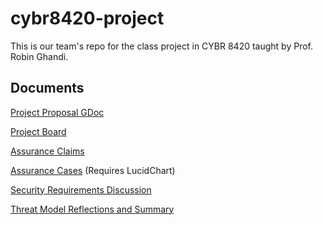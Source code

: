 # cybr8420-project
This is our team's repo for the class project in CYBR 8420 taught by Prof. Robin Ghandi.

Documents
--------
[Project Proposal GDoc](https://docs.google.com/document/d/1sEoECMHp8A3DpqbJxKU8-FgeoiLG4kwXPQhgWxeNmt0/edit?usp=sharing)

[Project Board](https://github.com/zdfowler/cybr8420-project/projects/1)

[Assurance Claims](https://github.com/zdfowler/cybr8420-project/blob/master/assurance_cases) 

[Assurance Cases](https://www.lucidchart.com/invitations/accept/d415ca37-8355-4351-af7a-2e02eaf8789b) (Requires LucidChart)

[Security Requirements Discussion](https://github.com/zdfowler/cybr8420-project/blob/master/security_requirements.md)

[Threat Model Reflections and Summary](https://github.com/zdfowler/cybr8420-project/blob/master/threat_modeling.md)
